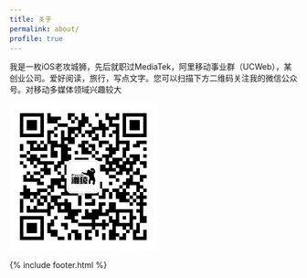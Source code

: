 ```yaml
---
title: 关于
permalink: about/
profile: true
---
```

我是一枚iOS老攻城狮，先后就职过MediaTek，阿里移动事业群（UCWeb），某创业公司。爱好阅读，旅行，写点文字。您可以扫描下方二维码关注我的微信公众号。对移动多媒体领域兴趣较大 

![qrcode_for_hncoder](https://raw.githubusercontent.com/hncoder/hncoder.github.io/master/assets/images/qrcode_for_hncoder.jpg)

{% include footer.html %}
